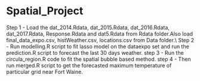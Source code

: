 # Spatial_Project
Step 1 - Load the dat_2014.Rdata, dat_2015.Rdata, dat_2016.Rdata, dat_2017.Rdata, Response.Rdata and dat5.Rdata from Rdata folder.Also load final_data_expo.csv, histWeather.csv, locations.csv from Data folder.\\
Step 2 - Run modelling.R script to fit lasso model on the dataexpo set and run the prediction.R script to forecast the last 30 days weather.
step 3 - Run the circula_region.R code to fit the spatial bubble based method.
step 4 - Then run merged.R script to get the forecasted maximum temperature of particular grid near Fort Waine.
